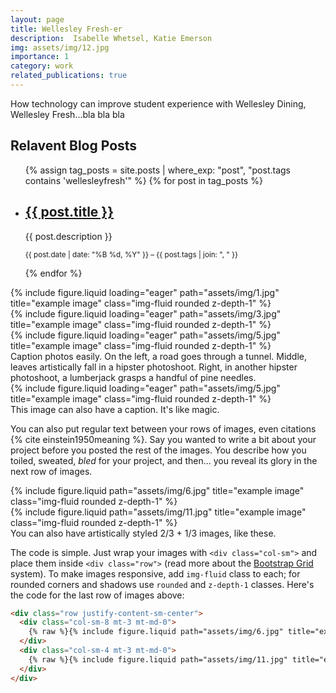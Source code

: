 ```yaml
---
layout: page
title: Wellesley Fresh-er
description:  Isabelle Whetsel, Katie Emerson
img: assets/img/12.jpg
importance: 1
category: work
related_publications: true
---
```


How technology can improve student experience with Wellesley Dining, Wellesley Fresh...bla bla bla
<h2>Relavent Blog Posts</h2>
<ul class="post-list">
  {% assign tag_posts = site.posts | where_exp: "post", "post.tags contains 'wellesleyfresh'" %}
  {% for post in tag_posts %}
    <li>
      <h2><a href="{{ post.url | relative_url }}">{{ post.title }}</a></h2>
      <p>{{ post.description }}</p>
      <p><small>{{ post.date | date: "%B %d, %Y" }} – {{ post.tags | join: ", " }}</small></p>
    </li>
  {% endfor %}
</ul>
<div class="row">
    <div class="col-sm mt-3 mt-md-0">
        {% include figure.liquid loading="eager" path="assets/img/1.jpg" title="example image" class="img-fluid rounded z-depth-1" %}
    </div>
    <div class="col-sm mt-3 mt-md-0">
        {% include figure.liquid loading="eager" path="assets/img/3.jpg" title="example image" class="img-fluid rounded z-depth-1" %}
    </div>
    <div class="col-sm mt-3 mt-md-0">
        {% include figure.liquid loading="eager" path="assets/img/5.jpg" title="example image" class="img-fluid rounded z-depth-1" %}
    </div>
</div>
<div class="caption">
    Caption photos easily. On the left, a road goes through a tunnel. Middle, leaves artistically fall in a hipster photoshoot. Right, in another hipster photoshoot, a lumberjack grasps a handful of pine needles.
</div>
<div class="row">
    <div class="col-sm mt-3 mt-md-0">
        {% include figure.liquid loading="eager" path="assets/img/5.jpg" title="example image" class="img-fluid rounded z-depth-1" %}
    </div>
</div>
<div class="caption">
    This image can also have a caption. It's like magic.
</div>

You can also put regular text between your rows of images, even citations {% cite einstein1950meaning %}.
Say you wanted to write a bit about your project before you posted the rest of the images.
You describe how you toiled, sweated, _bled_ for your project, and then... you reveal its glory in the next row of images.

<div class="row justify-content-sm-center">
    <div class="col-sm-8 mt-3 mt-md-0">
        {% include figure.liquid path="assets/img/6.jpg" title="example image" class="img-fluid rounded z-depth-1" %}
    </div>
    <div class="col-sm-4 mt-3 mt-md-0">
        {% include figure.liquid path="assets/img/11.jpg" title="example image" class="img-fluid rounded z-depth-1" %}
    </div>
</div>
<div class="caption">
    You can also have artistically styled 2/3 + 1/3 images, like these.
</div>

The code is simple.
Just wrap your images with `<div class="col-sm">` and place them inside `<div class="row">` (read more about the <a href="https://getbootstrap.com/docs/4.4/layout/grid/">Bootstrap Grid</a> system).
To make images responsive, add `img-fluid` class to each; for rounded corners and shadows use `rounded` and `z-depth-1` classes.
Here's the code for the last row of images above:

```html
<div class="row justify-content-sm-center">
  <div class="col-sm-8 mt-3 mt-md-0">
    {% raw %}{% include figure.liquid path="assets/img/6.jpg" title="example image" class="img-fluid rounded z-depth-1" %}{% endraw %}
  </div>
  <div class="col-sm-4 mt-3 mt-md-0">
    {% raw %}{% include figure.liquid path="assets/img/11.jpg" title="example image" class="img-fluid rounded z-depth-1" %}{% endraw %}
  </div>
</div>
```
